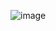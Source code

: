 ![image](https://user-images.githubusercontent.com/49730521/125185962-3da86900-e245-11eb-86b8-611cd4239c79.png)
